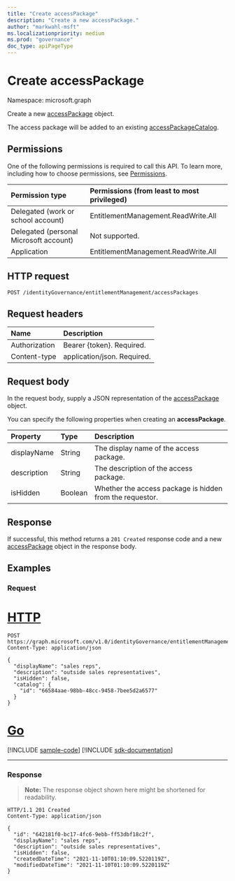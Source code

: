 ```yaml
---
title: "Create accessPackage"
description: "Create a new accessPackage."
author: "markwahl-msft"
ms.localizationpriority: medium
ms.prod: "governance"
doc_type: apiPageType
---
```

# Create accessPackage

Namespace: microsoft.graph

Create a new [accessPackage](../resources/accesspackage.md) object.

The access package will be added to an existing [accessPackageCatalog](../resources/accesspackagecatalog.md).

## Permissions

One of the following permissions is required to call this API. To learn more, including how to choose permissions, see [Permissions](/graph/permissions-reference).

| Permission type                        | Permissions (from least to most privileged) |
|:---------------------------------------|:--------------------------------------------|
| Delegated (work or school account)     | EntitlementManagement.ReadWrite.All |
| Delegated (personal Microsoft account) | Not supported. |
| Application                            | EntitlementManagement.ReadWrite.All |

## HTTP request

<!-- {
  "blockType": "ignored"
}
-->
``` http
POST /identityGovernance/entitlementManagement/accessPackages
```

## Request headers

| Name          | Description   |
|:--------------|:--------------|
| Authorization | Bearer \{token\}. Required. |
| Content-type  | application/json. Required.  |

## Request body
In the request body, supply a JSON representation of the [accessPackage](../resources/accesspackage.md) object.

You can specify the following properties when creating an **accessPackage**.

|Property|Type|Description|
|:---|:---|:---|
|displayName|String|The display name of the access package.|
|description|String|The description of the access package.|
|isHidden|Boolean|Whether the access package is hidden from the requestor.|



## Response

If successful, this method returns a `201 Created` response code and a new [accessPackage](../resources/accesspackage.md) object in the response body.

## Examples

### Request

# [HTTP](#tab/http)
<!-- {
  "blockType": "request",
  "name": "create_accesspackage"
}
-->
``` http
POST https://graph.microsoft.com/v1.0/identityGovernance/entitlementManagement/accessPackages
Content-Type: application/json

{
  "displayName": "sales reps",
  "description": "outside sales representatives",
  "isHidden": false,
  "catalog": {
    "id": "66584aae-98bb-48cc-9458-7bee5d2a6577"
  }
}
```

# [Go](#tab/go)
[!INCLUDE [sample-code](../includes/snippets/go/create-accesspackage-go-snippets.md)]
[!INCLUDE [sdk-documentation](../includes/snippets/snippets-sdk-documentation-link.md)]

---



### Response
>**Note:** The response object shown here might be shortened for readability.
<!-- {
  "blockType": "response",
  "truncated": true,
  "@odata.type": "microsoft.graph.accessPackage"
}
-->
``` http
HTTP/1.1 201 Created
Content-Type: application/json

{
  "id": "642181f0-bc17-4fc6-9ebb-ff53dbf18c2f",
  "displayName": "sales reps",
  "description": "outside sales representatives",
  "isHidden": false,
  "createdDateTime": "2021-11-10T01:10:09.5220119Z",
  "modifiedDateTime": "2021-11-10T01:10:09.5220119Z"
}
```

